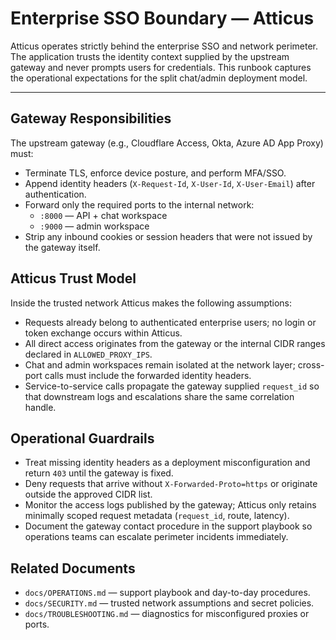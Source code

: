 # Enterprise SSO Boundary — Atticus

Atticus operates strictly behind the enterprise SSO and network perimeter. The
application trusts the identity context supplied by the upstream gateway and
never prompts users for credentials. This runbook captures the operational
expectations for the split chat/admin deployment model.

---

## Gateway Responsibilities

The upstream gateway (e.g., Cloudflare Access, Okta, Azure AD App Proxy) must:

- Terminate TLS, enforce device posture, and perform MFA/SSO.
- Append identity headers (`X-Request-Id`, `X-User-Id`, `X-User-Email`) after
  authentication.
- Forward only the required ports to the internal network:
  - `:8000` — API + chat workspace
  - `:9000` — admin workspace
- Strip any inbound cookies or session headers that were not issued by the
  gateway itself.

## Atticus Trust Model

Inside the trusted network Atticus makes the following assumptions:

- Requests already belong to authenticated enterprise users; no login or token
  exchange occurs within Atticus.
- All direct access originates from the gateway or the internal CIDR ranges
  declared in `ALLOWED_PROXY_IPS`.
- Chat and admin workspaces remain isolated at the network layer; cross-port
  calls must include the forwarded identity headers.
- Service-to-service calls propagate the gateway supplied `request_id` so that
  downstream logs and escalations share the same correlation handle.

## Operational Guardrails

- Treat missing identity headers as a deployment misconfiguration and return
  `403` until the gateway is fixed.
- Deny requests that arrive without `X-Forwarded-Proto=https` or originate
  outside the approved CIDR list.
- Monitor the access logs published by the gateway; Atticus only retains
  minimally scoped request metadata (`request_id`, route, latency).
- Document the gateway contact procedure in the support playbook so operations
  teams can escalate perimeter incidents immediately.

## Related Documents

- `docs/OPERATIONS.md` — support playbook and day-to-day procedures.
- `docs/SECURITY.md` — trusted network assumptions and secret policies.
- `docs/TROUBLESHOOTING.md` — diagnostics for misconfigured proxies or ports.
